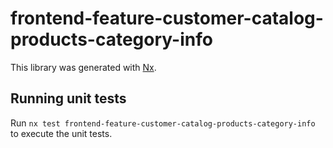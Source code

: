 # frontend-feature-customer-catalog-products-category-info

This library was generated with [Nx](https://nx.dev).

## Running unit tests

Run `nx test frontend-feature-customer-catalog-products-category-info` to execute the unit tests.
